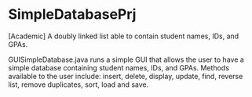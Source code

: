 # SimpleDatabasePrj
[Academic] A doubly linked list able to contain student names, IDs, and GPAs.


GUISimpleDatabase.java runs a simple GUI that allows the user to have a simple database containing student names, IDs, and GPAs. Methods available to the user include: insert, delete, display, update, find, reverse list, remove duplicates, sort, load and save.
